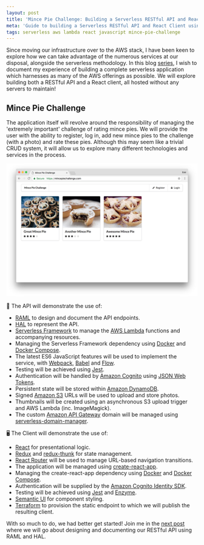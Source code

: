 ```yaml
---
layout: post
title: 'Mince Pie Challenge: Building a Serverless RESTful API and React Client'
meta: 'Guide to building a Serverless RESTful API and React Client using AWS services and modern development tools.'
tags: serverless aws lambda react javascript mince-pie-challenge
---
```


Since moving our infrastructure over to the AWS stack, I have been keen to explore how we can take advantage of the numerous services at our disposal, alongside the serverless methodology.
In this blog [series](https://eddmann.com/archive/tag/mince-pie-challenge/), I wish to document my experience of building a complete serverless application which harnesses as many of the AWS offerings as possible.
We will explore building both a RESTful API and a React client, all hosted without any servers to maintain!

<!--more-->

## Mince Pie Challenge

The application itself will revolve around the responsibility of managing the 'extremely important' challenge of rating mince pies.
We will provide the user with the ability to register, log in, add new mince pies to the challenge (with a photo) and rate these pies.
Although this may seem like a trivial CRUD system, it will allow us to explore many different technologies and services in the process.

<img src="/uploads/mince-pie-challenge-building-a-serverless-restful-api-and-react-client/mince-pie-challenge.png" alt="Mince Pie Challenge" />

📝 The API will demonstrate the use of:

- [RAML](https://raml.org/) to design and document the API endpoints.
- [HAL](http://stateless.co/hal_specification.html) to represent the API.
- [Serverless Framework](https://serverless.com/) to manage the [AWS Lambda](https://aws.amazon.com/lambda/) functions and accompanying resources.
- Managing the Serverless Framework dependency using [Docker](https://www.docker.com/community-edition) and [Docker Compose](https://docs.docker.com/compose/).
- The latest ES6 JavaScript features will be used to implement the service, with [Webpack](https://webpack.js.org/), [Babel](https://babeljs.io/) and [Flow](https://flow.org/).
- Testing will be achieved using [Jest](https://facebook.github.io/jest/).
- Authentication will be handled by [Amazon Cognito](https://aws.amazon.com/cognito/) using [JSON Web Tokens](https://jwt.io/).
- Persistent state will be stored within [Amazon DynamoDB](https://aws.amazon.com/dynamodb/).
- Signed [Amazon S3](https://aws.amazon.com/s3/) URLs will be used to upload and store photos.
- Thumbnails will be created using an asynchronous S3 upload trigger and AWS Lambda (inc. ImageMagick).
- The custom [Amazon API Gateway](https://aws.amazon.com/api-gateway/) domain will be managed using [serverless-domain-manager](https://github.com/amplify-education/serverless-domain-manager).

🖥️ The Client will demonstrate the use of:

- [React](https://reactjs.org/) for presentational logic.
- [Redux](https://redux.js.org/) and [redux-thunk](https://github.com/gaearon/redux-thunk) for state management.
- [React Router](https://reacttraining.com/react-router/) will be used to manage URL-based navigation transitions.
- The application will be managed using [create-react-app](https://github.com/facebook/create-react-app).
- Managing the create-react-app dependency using [Docker](https://www.docker.com/community-edition) and [Docker Compose](https://docs.docker.com/compose/).
- Authentication will be supplied by the [Amazon Cognito Identity SDK](https://github.com/aws/aws-amplify/tree/master/packages/amazon-cognito-identity-js).
- Testing will be achieved using [Jest](https://facebook.github.io/jest/) and [Enzyme](http://airbnb.io/enzyme/).
- [Semantic UI](https://react.semantic-ui.com/) for component styling.
- [Terraform](https://www.terraform.io/) to provision the static endpoint to which we will publish the resulting client.

With so much to do, we had better get started!
Join me in the [next post](https://eddmann.com/posts/mince-pie-challenge-designing-the-restful-api-with-raml/) where we will go about designing and documenting our RESTful API using RAML and HAL.
